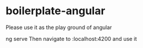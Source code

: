 # boilerplate-angular
Please use it as the play ground of angular 

ng serve
Then navigate to :localhost:4200 and use it
